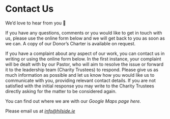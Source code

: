 # Contact Us
We’d love to hear from you 🙂

If you have any questions, comments or you would like to get in touch with us, please use the online form below and we will get back to you as soon as we can. A  copy of our Donor’s Charter is available on request.

If you have a complaint about any aspect of our work, you can contact us in writing or using the online form below. In the first instance, your complaint will be dealt with by our Pastor, who will aim to resolve the issue or forward it to the leadership team (Charity Trustees) to respond. Please give us as much information as possible and let us know how you would like us to communicate with you, providing relevant contact details. If you are not satisfied with the initial response you may write to the Charity Trustees directly asking for the matter to be considered again.

You can find out where we are with our *Google Maps page here.*

Please email us at
*info@hilside.ie*